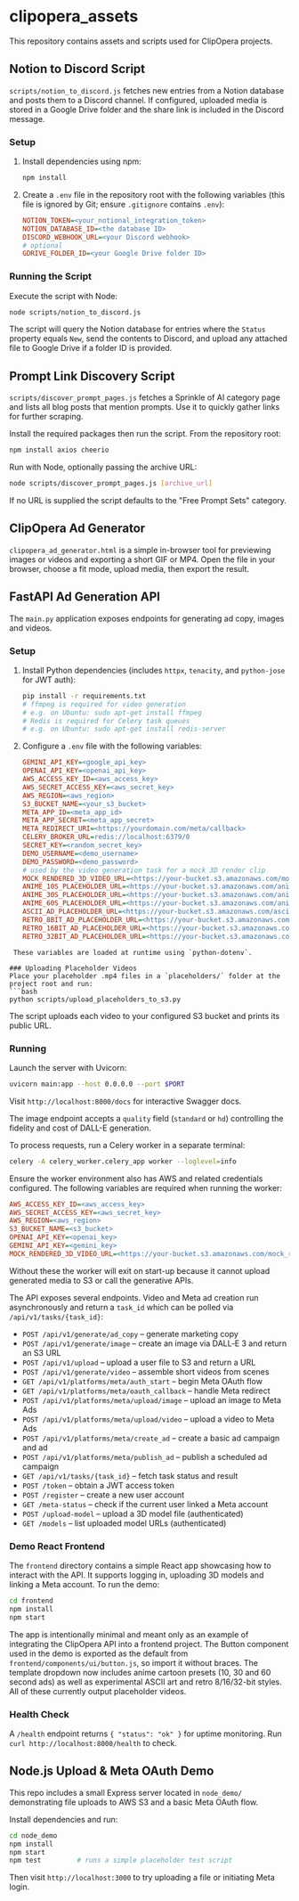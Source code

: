 # clipopera_assets
This repository contains assets and scripts used for ClipOpera projects.

## Notion to Discord Script

`scripts/notion_to_discord.js` fetches new entries from a Notion database and posts them to a Discord channel. If configured, uploaded media is stored in a Google Drive folder and the share link is included in the Discord message.

### Setup

1. Install dependencies using npm:
   ```bash
   npm install
   ```
2. Create a `.env` file in the repository root with the following variables (this file is ignored by Git; ensure `.gitignore` contains `.env`):
   ```ini
   NOTION_TOKEN=<your_notional_integration_token>
   NOTION_DATABASE_ID=<the database ID>
   DISCORD_WEBHOOK_URL=<your Discord webhook>
   # optional
   GDRIVE_FOLDER_ID=<your Google Drive folder ID>
   ```

### Running the Script

Execute the script with Node:

```bash
node scripts/notion_to_discord.js
```

The script will query the Notion database for entries where the `Status` property equals `New`, send the contents to Discord, and upload any attached file to Google Drive if a folder ID is provided.

## Prompt Link Discovery Script

`scripts/discover_prompt_pages.js` fetches a Sprinkle of AI category page and lists all blog posts that mention prompts. Use it to quickly gather links for further scraping.

Install the required packages then run the script. From the repository root:

```bash
npm install axios cheerio
```

Run with Node, optionally passing the archive URL:

```bash
node scripts/discover_prompt_pages.js [archive_url]
```

If no URL is supplied the script defaults to the "Free Prompt Sets" category.

## ClipOpera Ad Generator

`clipopera_ad_generator.html` is a simple in-browser tool for previewing images or videos and exporting a short GIF or MP4. Open the file in your browser, choose a fit mode, upload media, then export the result.

## FastAPI Ad Generation API

The `main.py` application exposes endpoints for generating ad copy, images and videos.

### Setup

1. Install Python dependencies (includes `httpx`, `tenacity`, and `python-jose` for JWT auth):
   ```bash
   pip install -r requirements.txt
   # ffmpeg is required for video generation
   # e.g. on Ubuntu: sudo apt-get install ffmpeg
   # Redis is required for Celery task queues
   # e.g. on Ubuntu: sudo apt-get install redis-server
   ```
2. Configure a `.env` file with the following variables:
   ```ini
   GEMINI_API_KEY=<google_api_key>
   OPENAI_API_KEY=<openai_api_key>
   AWS_ACCESS_KEY_ID=<aws_access_key>
   AWS_SECRET_ACCESS_KEY=<aws_secret_key>
   AWS_REGION=<aws_region>
   S3_BUCKET_NAME=<your_s3_bucket>
   META_APP_ID=<meta_app_id>
   META_APP_SECRET=<meta_app_secret>
   META_REDIRECT_URI=<https://yourdomain.com/meta/callback>
   CELERY_BROKER_URL=redis://localhost:6379/0
   SECRET_KEY=<random_secret_key>
   DEMO_USERNAME=<demo_username>
   DEMO_PASSWORD=<demo_password>
   # used by the video generation task for a mock 3D render clip
   MOCK_RENDERED_3D_VIDEO_URL=<https://your-bucket.s3.amazonaws.com/mock_render.mp4>
   ANIME_10S_PLACEHOLDER_URL=<https://your-bucket.s3.amazonaws.com/anime10.mp4>
   ANIME_30S_PLACEHOLDER_URL=<https://your-bucket.s3.amazonaws.com/anime30.mp4>
   ANIME_60S_PLACEHOLDER_URL=<https://your-bucket.s3.amazonaws.com/anime60.mp4>
   ASCII_AD_PLACEHOLDER_URL=<https://your-bucket.s3.amazonaws.com/ascii.mp4>
   RETRO_8BIT_AD_PLACEHOLDER_URL=<https://your-bucket.s3.amazonaws.com/8bit.mp4>
   RETRO_16BIT_AD_PLACEHOLDER_URL=<https://your-bucket.s3.amazonaws.com/16bit.mp4>
   RETRO_32BIT_AD_PLACEHOLDER_URL=<https://your-bucket.s3.amazonaws.com/32bit.mp4>
  ```
   These variables are loaded at runtime using `python-dotenv`.

### Uploading Placeholder Videos
Place your placeholder .mp4 files in a `placeholders/` folder at the project root and run:
```bash
python scripts/upload_placeholders_to_s3.py
```
The script uploads each video to your configured S3 bucket and prints its public URL.

### Running

Launch the server with Uvicorn:

```bash
uvicorn main:app --host 0.0.0.0 --port $PORT
```

Visit `http://localhost:8000/docs` for interactive Swagger docs.

The image endpoint accepts a `quality` field (`standard` or `hd`) controlling
the fidelity and cost of DALL-E generation.

To process requests, run a Celery worker in a separate terminal:

```bash
celery -A celery_worker.celery_app worker --loglevel=info
```
Ensure the worker environment also has AWS and related credentials configured.
The following variables are required when running the worker:

```ini
AWS_ACCESS_KEY_ID=<aws_access_key>
AWS_SECRET_ACCESS_KEY=<aws_secret_key>
AWS_REGION=<aws_region>
S3_BUCKET_NAME=<s3_bucket>
OPENAI_API_KEY=<openai_key>
GEMINI_API_KEY=<gemini_key>
MOCK_RENDERED_3D_VIDEO_URL=<https://your-bucket.s3.amazonaws.com/mock_render.mp4>
```

Without these the worker will exit on start-up because it cannot upload
generated media to S3 or call the generative APIs.

The API exposes several endpoints. Video and Meta ad creation run asynchronously and return a `task_id` which can be polled via `/api/v1/tasks/{task_id}`:

* `POST /api/v1/generate/ad_copy` – generate marketing copy
* `POST /api/v1/generate/image` – create an image via DALL‑E 3 and return an S3 URL
* `POST /api/v1/upload` – upload a user file to S3 and return a URL
* `POST /api/v1/generate/video` – assemble short videos from scenes
* `GET /api/v1/platforms/meta/auth_start` – begin Meta OAuth flow
* `GET /api/v1/platforms/meta/oauth_callback` – handle Meta redirect
* `POST /api/v1/platforms/meta/upload/image` – upload an image to Meta Ads
* `POST /api/v1/platforms/meta/upload/video` – upload a video to Meta Ads
* `POST /api/v1/platforms/meta/create_ad` – create a basic ad campaign and ad
* `POST /api/v1/platforms/meta/publish_ad` – publish a scheduled ad campaign
* `GET /api/v1/tasks/{task_id}` – fetch task status and result
* `POST /token` – obtain a JWT access token
* `POST /register` – create a new user account
* `GET /meta-status` – check if the current user linked a Meta account
* `POST /upload-model` – upload a 3D model file (authenticated)
* `GET /models` – list uploaded model URLs (authenticated)

### Demo React Frontend

The `frontend` directory contains a simple React app showcasing how to interact
with the API. It supports logging in, uploading 3D models and linking a Meta
account. To run the demo:

```bash
cd frontend
npm install
npm start
```

The app is intentionally minimal and meant only as an example of integrating the
ClipOpera API into a frontend project. The Button component used in the demo is exported as the default from `frontend/components/ui/button.js`, so import it without braces.
The template dropdown now includes anime cartoon presets (10, 30 and 60 second ads) as well as experimental ASCII art and retro 8/16/32-bit styles. All of these currently output placeholder videos.

### Health Check

A `/health` endpoint returns `{ "status": "ok" }` for uptime monitoring.
Run `curl http://localhost:8000/health` to check.

## Node.js Upload & Meta OAuth Demo

This repo includes a small Express server located in `node_demo/` demonstrating file uploads to AWS S3 and a basic Meta OAuth flow.

Install dependencies and run:

```bash
cd node_demo
npm install
npm start
npm test         # runs a simple placeholder test script
```

Then visit `http://localhost:3000` to try uploading a file or initiating Meta login.
